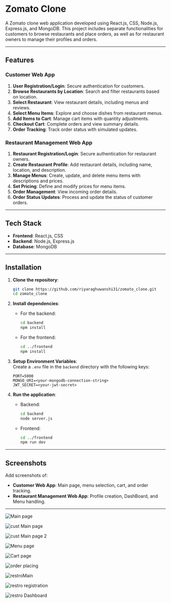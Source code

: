 # Zomato Clone  

A Zomato clone web application developed using React.js, CSS, Node.js, Express.js, and MongoDB. This project includes separate functionalities for customers to browse restaurants and place orders, as well as for restaurant owners to manage their profiles and orders.  

---

## Features  

### **Customer Web App**  
1. **User Registration/Login**: Secure authentication for customers.  
2. **Browse Restaurants by Location**: Search and filter restaurants based on location.  
3. **Select Restaurant**: View restaurant details, including menus and reviews.  
4. **Select Menu Items**: Explore and choose dishes from restaurant menus.  
5. **Add Items to Cart**: Manage cart items with quantity adjustments.  
6. **Checkout Cart**: Complete orders and view summary details.  
7. **Order Tracking**: Track order status with simulated updates.  

### **Restaurant Management Web App**  
1. **Restaurant Registration/Login**: Secure authentication for restaurant owners.  
2. **Create Restaurant Profile**: Add restaurant details, including name, location, and description.  
3. **Manage Menus**: Create, update, and delete menu items with descriptions and prices.  
4. **Set Pricing**: Define and modify prices for menu items.  
5. **Order Management**: View incoming order details.  
6. **Order Status Updates**: Process and update the status of customer orders.  

---

## Tech Stack  

- **Frontend**: React.js, CSS  
- **Backend**: Node.js, Express.js  
- **Database**: MongoDB  

---

## Installation  

1. **Clone the repository**:  
   ```bash  
   git clone https://github.com/riyaraghuwanshi31/zomato_clone.git  
   cd zomato_clone  
   ```  

2. **Install dependencies**:  
   - For the backend:  
     ```bash  
     cd backend  
     npm install  
     ```  
   - For the frontend:  
     ```bash  
     cd ../frontend  
     npm install  
     ```  

3. **Setup Environment Variables**:  
   Create a `.env` file in the `backend` directory with the following keys:  
   ```  
   PORT=5000  
   MONGO_URI=<your-mongodb-connection-string>  
   JWT_SECRET=<your-jwt-secret>  
   ```  

4. **Run the application**:  
   - Backend:  
     ```bash  
     cd backend  
     node server.js  
     ```  
   - Frontend:  
     ```bash  
     cd ../frontend  
     npm run dev  
     ```  

---

## Screenshots  

Add screenshots of:  
- **Customer Web App**: Main page, menu selection, cart, and order tracking.  
- **Restaurant Management Web App**: Profile creation, DashBoard, and Menu handling.  

---  

![Main page](https://github.com/user-attachments/assets/97a9af4e-6f70-485e-b199-78247134fe3d)

![cust Main page](https://github.com/user-attachments/assets/fb5a8bae-5c97-473b-a867-90a70321d5d8)

![cust Main page 2](https://github.com/user-attachments/assets/66e3dc01-125e-4577-905e-5c4157c80274)

![Menu page](https://github.com/user-attachments/assets/23dfd327-b1b4-450a-9efb-e94bb4ba8522)

![Cart page](https://github.com/user-attachments/assets/c82f46d9-4694-4ebb-ba19-250a4b381153)

![order placing](https://github.com/user-attachments/assets/2ef9ea8b-ec81-455c-8f4c-5a4be2279e67)

![restroMain](https://github.com/user-attachments/assets/d0c23a8d-a602-4ebd-aa0c-0511177d8b32)

![restro registration](https://github.com/user-attachments/assets/e0a4b302-67e5-4f21-9057-efd5aee4c25c)

![restro Dashboard](https://github.com/user-attachments/assets/b0553420-8652-474b-8c82-559667dc4c45)










